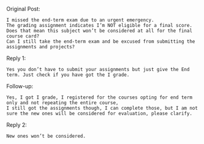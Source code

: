 Original Post:

    I missed the end-term exam due to an urgent emergency.
    The grading assignment indicates I’m NOT eligible for a final score. Does that mean this subject won’t be considered at all for the final course card?
    Can I still take the end-term exam and be excused from submitting the assignments and projects?

Reply 1:

    Yes you don’t have to submit your assignments but just give the End term. Just check if you have got the I grade.

Follow-up:

    Yes, I got I grade, I registered for the courses opting for end term only and not repeating the entire course,
    I still got the assignments though, I can complete those, but I am not sure the new ones will be considered for evaluation, please clarify.

Reply 2:

    New ones won’t be considered.
